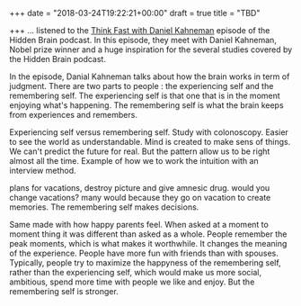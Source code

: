+++
date = "2018-03-24T19:22:21+00:00"
draft = true
title = "TBD"

+++
... listened to the [Think Fast with Daniel Kahneman](https://www.npr.org/2018/03/12/592986190/daniel-kahneman-on-misery-memory-and-our-understanding-of-the-mind) episode of the Hidden Brain podcast. In this episode, they meet with Daniel Kahneman, Nobel prize winner and a huge inspiration for the several studies covered by the Hidden Brain podcast.

In the episode, Danial Kahneman talks about how the brain works in term of judgment. There are two parts to people : the experiencing self and the remembering self. The experiencing self is that one that is in the moment enjoying what's happening. The remembering self is what the brain keeps from experiences and remembers. 

Experiencing self versus remembering self. Study with colonoscopy. Easier to see the world as understandable. Mind is created to make sens of things. We can't predict the future for real. But the pattern allow us to be right almost all the time. Example of how we to work the intuition with an interview method.

plans for vacations, destroy picture and give amnesic drug. would you change vacations? many would because they go on vacation to create memories. The remembering self makes decisions.

Same made with how happy parents feel. When asked at a moment to moment thing it was different than asked as a whole. People remember the peak moments, which is what makes it worthwhile. It changes the meaning of the experience. People have more fun with friends than with spouses. Typically, people try to maximize the happyness of the remembering self, rather than the experiencing self, which would make us more social, ambitious, spend more time with people we like and enjoy. But the remembering self is stronger.